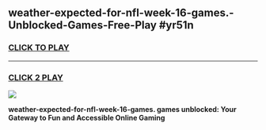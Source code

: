 
## weather-expected-for-nfl-week-16-games.-Unblocked-Games-Free-Play #yr51n
<h3>
<a href="https://us.freeplayer.one?title=weather-expected-for-nfl-week-16-games.&ref=9M">CLICK TO PLAY</a></h3>
<hr>

<h3>
<a href="https://us.freeplayer.one?title=weather-expected-for-nfl-week-16-games.&ref=9M">CLICK 2 PLAY</a>
  
</h3>

<a href="https://us.freeplayer.one?title=weather-expected-for-nfl-week-16-games.&ref=9M"><img src="https://clearcache.store/games.png"></a>


**weather-expected-for-nfl-week-16-games. games unblocked: Your Gateway to Fun and Accessible Online Gaming**
